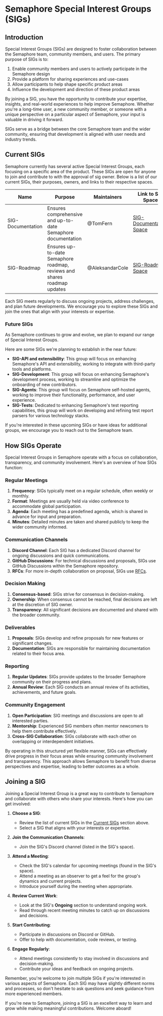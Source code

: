 # Semaphore Special Interest Groups (SIGs)

## Introduction

Special Interest Groups (SIGs) are designed to foster collaboration between the Semaphore team, community members, and users. The primary purpose of SIGs is to:

1. Enable community members and users to actively participate in the Semaphore design
2. Provide a platform for sharing experiences and use-cases
3. Allow participants to help shape specific product areas
4. Influence the development and direction of these product areas

By joining a SIG, you have the opportunity to contribute your expertise, insights, and real-world experiences to help improve Semaphore. Whether you're a long-time user, a new community member, or someone with a unique perspective on a particular aspect of Semaphore, your input is valuable in driving it forward.

SIGs serve as a bridge between the core Semaphore team and the wider community, ensuring that development is aligned with user needs and industry trends.

## Current SIGs

Semaphore currently has several active Special Interest Groups, each focusing on a specific area of the product. These SIGs are open for anyone to join and contribute to with the approval of sig owner. Below is a list of our current SIGs, their purposes, owners, and links to their respective spaces.

| Name | Purpose | Maintainers | Link to SIG Space |
|------|---------|--------|-------------------|
| SIG-Documentation | Ensures comprehensive and up-to-date Semaphore documentation | @TomFern | [SIG-Documentation Space](https://github.com/semaphoreci/semaphore/tree/main/docs) |
| SIG-Roadmap | Ensures up-to-date Semaphore roadmap, reviews and shares roadmap updates | @AleksandarCole | [SIG-Roadmap Space](../ROADMAP.md) |

Each SIG meets regularly to discuss ongoing projects, address challenges, and plan future developments. We encourage you to explore these SIGs and join the ones that align with your interests or expertise.

### Future SIGs

As Semaphore continues to grow and evolve, we plan to expand our range of Special Interest Groups.

Here are some SIGs we're planning to establish in the near future:

- **SIG-API and extensibility**: This group will focus on enhancing Semaphore's API and extensibility, working to integrate with third-party tools and platforms.
- **SIG-Development**: This group will focus on enhancing Semaphore's development process, working to streamline and optimize the onboarding of new contributors.
- **SIG-Agents**: This group will focus on Semaphore self-hosted agents, working to improve their functionality, performance, and user experience.
- **SIG-Tests**: Dedicated to enhancing Semaphore's test reporting capabilities, this group will work on developing and refining test report parsers for various technology stacks.

If you're interested in these upcoming SIGs or have ideas for additional groups, we encourage you to reach out to the Semaphore team.

## How SIGs Operate

Special Interest Groups in Semaphore operate with a focus on collaboration, transparency, and community involvement. Here's an overview of how SIGs function:

### Regular Meetings

1. **Frequency**: SIGs typically meet on a regular schedule, often weekly or monthly.
2. **Format**: Meetings are usually held via video conference to accommodate global participation.
3. **Agenda**: Each meeting has a predefined agenda, which is shared in advance for input and preparation.
4. **Minutes**: Detailed minutes are taken and shared publicly to keep the wider community informed.

### Communication Channels

1. **Discord Channel**: Each SIG has a dedicated Discord channel for ongoing discussions and quick communications.
2. **GitHub Discussions**: For technical discussions and proposals, SIGs use GitHub Discussions within the Semaphore repository.
3. **RFCs**: For more in-depth collaboration on proposal, SIGs use [RFCs](../rfcs/README.md).

### Decision Making

1. **Consensus-based**: SIGs strive for consensus in decision-making.
2. **Ownership**: When consensus cannot be reached, final decisions are left at the discretion of SIG owner.
3. **Transparency**: All significant decisions are documented and shared with the broader community.

### Deliverables

1. **Proposals**: SIGs develop and refine proposals for new features or significant changes.
2. **Documentation**: SIGs are responsible for maintaining documentation related to their focus area.

### Reporting

1. **Regular Updates**: SIGs provide updates to the broader Semaphore community on their progress and plans.
2. **Annual Review**: Each SIG conducts an annual review of its activities, achievements, and future goals.

### Community Engagement

1. **Open Participation**: SIG meetings and discussions are open to all interested parties.
2. **Mentorship**: Experienced SIG members often mentor newcomers to help them contribute effectively.
3. **Cross-SIG Collaboration**: SIGs collaborate with each other on overlapping or interdependent initiatives.

By operating in this structured yet flexible manner, SIGs can effectively drive progress in their focus areas while ensuring community involvement and transparency. This approach allows Semaphore to benefit from diverse perspectives and expertise, leading to better outcomes as a whole.

## Joining a SIG

Joining a Special Interest Group is a great way to contribute to Semaphore and collaborate with others who share your interests. Here's how you can get involved:

1. **Choose a SIG**: 
   - Review the list of current SIGs in the [Current SIGs](#current-sigs) section above.
   - Select a SIG that aligns with your interests or expertise.

2. **Join the Communication Channels**:
   - Join the SIG's Discord channel (listed in the SIG's space).

3. **Attend a Meeting**:
   - Check the SIG's calendar for upcoming meetings (found in the SIG's space).
   - Attend a meeting as an observer to get a feel for the group's dynamics and current projects.
   - Introduce yourself during the meeting when appropriate.

4. **Review Current Work**:
   - Look at the SIG's **Ongoing** section to understand ongoing work.
   - Read through recent meeting minutes to catch up on discussions and decisions.

5. **Start Contributing**:
   - Participate in discussions on Discord or GitHub.
   - Offer to help with documentation, code reviews, or testing.

6. **Engage Regularly**:
   - Attend meetings consistently to stay involved in discussions and decision-making.
   - Contribute your ideas and feedback on ongoing projects.

Remember, you're welcome to join multiple SIGs if you're interested in various aspects of Semaphore. Each SIG may have slightly different norms and processes, so don't hesitate to ask questions and seek guidance from more experienced members.

If you're new to Semaphore, joining a SIG is an excellent way to learn and grow while making meaningful contributions. Welcome aboard!
